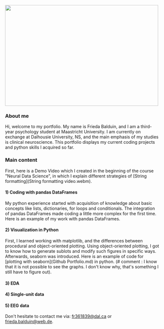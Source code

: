 
<img src="https://user-images.githubusercontent.com/85937238/142776792-40ad8e4a-59e3-4256-bf68-6850cb9adb6f.JPG" width="500" height="330">

### About me

Hi, welcome to my portfolio. My name is Frieda Balduin, and I am a third-year psychology student at Maastricht University.
I am currently on exchange at Dalhousie University, NS, and the main emphasis of my studies is clinical neuroscience.
This portfolio displays my current coding projects and python skills I acquired so far.

### Main content

First, here is a Demo Video which I created in the beginning of the course "Neural Data Science",
in which I explain different strategies of [String formatting](String formatting video.webm).


#### 1) Coding with pandas DataFrames

My python experience started with acquisition of knowledge about basic concepts like lists, dictionaries, for loops and conditionals. 
The integration of pandas DataFrames made coding a little more complex for the first time. 
Here is an example of my work with pandas DataFrames.


#### 2) Visualization in Python

First, I learned working with matplotlib, and the differences between procedural and object-oriented plotting.
Using object-oriented plotting, I got to know how to generate sublots and modify such figures in specific ways.
Afterwards, seaborn was introduced. Here is an example of code for [plotting with seaborn](Github Portfolio.md) in python. 
(# comment : I know that it is not possible to see the graphs. I don't know why, that's something I still have to figure out).


#### 3) EDA


#### 4) Single-unit data


#### 5) EEG data




Don't hesitate to contact me via:
[fr361839@dal.ca](mailto:fr361839@dal.ca) or [frieda.balduin@web.de](mailto:frieda.balduin@web.de).
